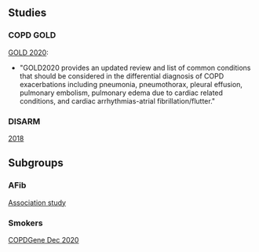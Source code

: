## Studies

### COPD GOLD ###

[GOLD 2020](https://journal.copdfoundation.org/jcopdf/id/1268/Journal-ClubCOPD2020-Update-Global-Initiative-for-Chronic-Obstructive-Lung-Disease-2020-Report-and-the-Journal-of-the-COPD-Foundation-Special-Edition-Moving-to-a-New-Definition-for-COPD-COPDGene-2019):

- "GOLD2020 provides an updated review and list of common conditions that should be considered in the differential diagnosis of COPD exacerbations including
pneumonia, pneumothorax, pleural effusion, pulmonary embolism, pulmonary edema due to cardiac related conditions, and cardiac arrhythmias-atrial fibrillation/flutter."

### DISARM 

[2018](https://www.atsjournals.org/doi/abs/10.1164/ajrccm-conference.2018.197.1_MeetingAbstracts.A3021)

## Subgroups

### AFib ###
[Association study](https://www.ncbi.nlm.nih.gov/pmc/articles/PMC6436530/pdf/nihms-1009092.pdf)

### Smokers

[COPDGene Dec 2020](https://journal.copdfoundation.org/Portals/0/JCOPDF/InPress/JCOPDF-2020-0140-InPress.pdf)
